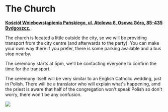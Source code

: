<h1>The Church</h1>
<div class="map-pin">
    <a href="https://goo.gl/maps/aEmMT7dcigrc1UDn7" target="_blank"><p><b>Kościół Wniebowstąpienia Pańskiego, ul. Atolowa 6, Osowa Góra, 85-435 Bydgoszcz.</b></p></a>
</div>
<p>The church is located a little outside the city, so we will be providing transport from the city centre (and afterwards to the party). You can make your own way there if you prefer, there is some parking available and a bus stop nearby.
</p>
<p>The ceremony starts at 5pm, we'll be contacting everyone to confirm the time for the transport.</p>
<p>The ceremony itself will be very similar to an English Catholic wedding, just in Polish. There will be a translator who will explain what's happening, amd the priest is aware that half of the congregation won't speak Polish so don't worry, there won't be any confusion.
</p>

<img class="wider" src="{{assets}}img/dance-crop.jpg">